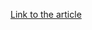 [Link to the article](https://thehackernews.com/2025/10/oracle-rushes-patch-for-cve-2025-61882.html)
